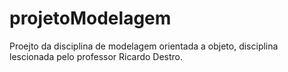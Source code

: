 # projetoModelagem
Proejto da disciplina de modelagem orientada a objeto, disciplina lescionada pelo professor Ricardo Destro.
